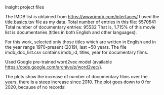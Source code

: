 Insight project files

The IMDB list is obtained from https://www.imdb.com/interfaces/
I used the title.basics.tsv file as my data.
Total number of entries in this file: 5570541
Total number of documentary entries: 95532
That is, 1.715% of this movie list is documentaries (titles in both English and other languages).

For this work, selected only those titles which are written in English and in the year range 1970-present (2019), last ~50 years.
The file imdb_doc_list.csv contains imdb_id, titles, year for documentary films.


Used Google pre-trained word2vec model (available https://code.google.com/archive/p/word2vec/).

The plots show the increase of number of documentary films over the years, there is a steep increase since 2010.
The plot goes down to 0 for 2020, because of no records! 
